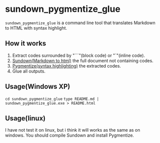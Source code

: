 sundown_pygmentize_glue
=======================

`sundown_pygmentize_glue` is a command line tool that translates Markdown to HTML with syntax highlight.

## How it works ##
1. Extract codes surrounded by "\`\`\`"(block code) or "\`"(inline code).
2. [Sundown(Markdown to html)](https://github.com/vmg/sundown) the full document not containing codes.
3. [Pygmentize(syntax highlighting)](http://pygments.org) the extracted codes.
4. Glue all outputs.

## Usage(Windows XP) ##
`cd sundown_pygmentize_glue`
`type README.md | sundown_pygmentize_glue.exe > README.html`

## Usage(linux) ##
I have not test it on linux, but i think it will works as the same as on windows. You should compile Sundown and install Pygmentize.
